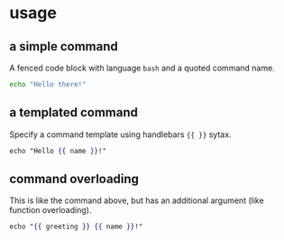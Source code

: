 # usage

## a simple command

A fenced code block with language `bash` and a quoted command name.

```bash "hello"
echo "Hello there!"
```

## a templated command

Specify a command template using handlebars `{{ }}` sytax.

```hbs "hello to"
echo "Hello {{ name }}!"
```

<!--
You could also specify a javascript template string.

*This feature is not yet supported.*

```js "hello to"
`echo "Hello ${name}"`
```
-->

## command overloading

This is like the command above, but has an additional argument
(like function overloading).

```hbs "hello to"
echo "{{ greeting }} {{ name }}!"
```

<!--
## macro-like templates

*This feature is not yet supported.*

````hbs "hello to"
```bash
echo "Hello {{ name }}!"
```
````

Or, a more presentable syntax:

```hbs bash "hello to"
echo "Hello {{ name }}!"
```
-->
